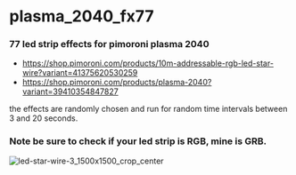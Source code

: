 # plasma_2040_fx77
### 77 led strip effects for pimoroni plasma 2040

+ https://shop.pimoroni.com/products/10m-addressable-rgb-led-star-wire?variant=41375620530259
+ https://shop.pimoroni.com/products/plasma-2040?variant=39410354847827

the effects are randomly chosen and run for random time intervals between 3 and 20 seconds.

### Note be sure to check if your led strip is RGB, mine is GRB.

![led-star-wire-3_1500x1500_crop_center](https://github.com/user-attachments/assets/8ea8297e-8e76-492f-b6f3-fc81184067c3)
